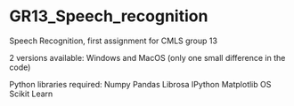 # GR13_Speech_recognition
Speech Recognition, first assignment for CMLS group 13

2 versions available: Windows and MacOS (only one small difference in the code)

Python libraries required:
Numpy
Pandas
Librosa
IPython
Matplotlib
OS
Scikit Learn
